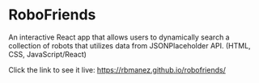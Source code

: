# RoboFriends

An interactive React app that allows users to dynamically search a collection of robots that utilizes data from JSONPlaceholder API. (HTML, CSS, JavaScript/React)

Click the link to see it live: https://rbmanez.github.io/robofriends/
